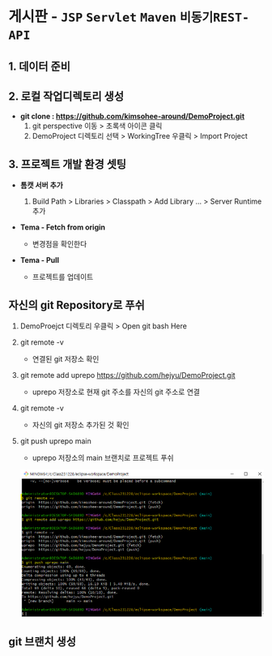 # 게시판 - `JSP` `Servlet` `Maven` `비동기REST-API`



## 1. 데이터 준비


## 2. 로컬 작업디렉토리 생성
- **git clone : https://github.com/kimsohee-around/DemoProject.git**   
    1. git perspective 이동 > 초록색 아이콘 클릭 
    1. DemoProject 디렉토리 선택 > WorkingTree 우클릭 > Import Project

## 3. 프로젝트 개발 환경 셋팅
- **톰캣 서버 추가**
    1. Build Path > Libraries > Classpath > Add Library ... > Server Runtime 추가

- **Tema - Fetch from origin**
    - 변경점을 확인한다

- **Tema - Pull**
    - 프로젝트를 업데이트

## 자신의 git Repository로 푸쉬
    
1. DemoProejct 디렉토리 우클릭 > Open git bash Here

1. git remote -v 
    - 연결된 git 저장소 확인
    
1. git remote add uprepo https://github.com/hejyu/DemoProject.git 
    - uprepo 저장소로 현재 git 주소를 자신의 git 주소로 연결

1. git remote -v
    - 자신의 git 저장소 추가된 것 확인 

1. git push uprepo main
    - uprepo 저장소의 main 브랜치로 프로젝트 푸쉬

    ![alt text](image-15.png)

## git 브랜치 생성
